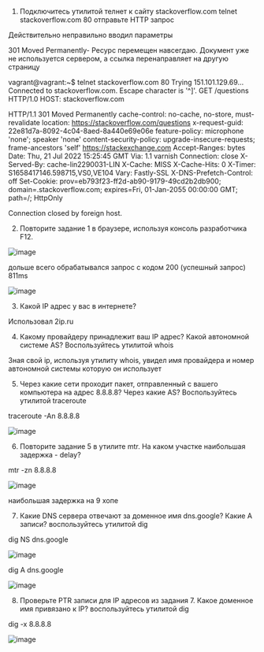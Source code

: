 1. Подключитесь утилитой телнет к сайту stackoverflow.com telnet stackoverflow.com 80 
отправьте HTTP запрос


Действительно неправильно вводил параметры

301 Moved Permanently- Ресурс перемещен навсегдаю. Документ уже не используется сервером, а ссылка перенаправляет на другую страницу

vagrant@vagrant:~$ telnet stackoverflow.com 80
Trying 151.101.129.69...
Connected to stackoverflow.com.
Escape character is '^]'.
GET /questions HTTP/1.0
HOST: stackoverflow.com

HTTP/1.1 301 Moved Permanently
cache-control: no-cache, no-store, must-revalidate
location: https://stackoverflow.com/questions
x-request-guid: 22e81d7a-8092-4c04-8aed-8a440e69e06e
feature-policy: microphone 'none'; speaker 'none'
content-security-policy: upgrade-insecure-requests; frame-ancestors 'self' https://stackexchange.com
Accept-Ranges: bytes
Date: Thu, 21 Jul 2022 15:25:45 GMT
Via: 1.1 varnish
Connection: close
X-Served-By: cache-lin2290031-LIN
X-Cache: MISS
X-Cache-Hits: 0
X-Timer: S1658417146.598715,VS0,VE104
Vary: Fastly-SSL
X-DNS-Prefetch-Control: off
Set-Cookie: prov=eb793f23-ff2d-ab90-9179-49cd2b2db900; domain=.stackoverflow.com; expires=Fri, 01-Jan-2055 00:00:00 GMT; path=/; HttpOnly

Connection closed by foreign host.

2. Повторите задание 1 в браузере, используя консоль разработчика F12.


![image](https://user-images.githubusercontent.com/106968319/179388147-9d52131a-f987-4cd6-9b60-5b7cccc61bc0.png)

дольше всего обрабатывался запрос с кодом 200 (успешный запрос) 811ms

![image](https://user-images.githubusercontent.com/106968319/179388223-df19741f-64c4-4747-8a26-69847208ee71.png)

3. Какой IP адрес у вас в интернете?

Использовал 2ip.ru

4. Какому провайдеру принадлежит ваш IP адрес? Какой автономной системе AS? Воспользуйтесь утилитой whois

Зная свой ip, используя утилиту whois, увидел имя провайдера и номер автономной системы которую он использует


5. Через какие сети проходит пакет, отправленный с вашего компьютера на адрес 8.8.8.8? Через какие AS? Воспользуйтесь утилитой traceroute

traceroute -An 8.8.8.8

![image](https://user-images.githubusercontent.com/106968319/179388693-3de5c8b8-b327-4c11-a948-a6a917b1f377.png)


6. Повторите задание 5 в утилите mtr. На каком участке наибольшая задержка - delay?

mtr -zn 8.8.8.8


![image](https://user-images.githubusercontent.com/106968319/179389009-82d3ab97-da9f-4afe-9e79-9550b5b8cd5e.png)

наибольшая задержка на 9 хопе


7. Какие DNS сервера отвечают за доменное имя dns.google? Какие A записи? воспользуйтесь утилитой dig

dig NS dns.google

![image](https://user-images.githubusercontent.com/106968319/179389426-9e808925-678d-4301-bae7-c1a2b887faec.png)


dig A dns.google

![image](https://user-images.githubusercontent.com/106968319/179389439-7fd4c7f3-3b26-4aad-bf44-df0f27e14c99.png)


8. Проверьте PTR записи для IP адресов из задания 7. Какое доменное имя привязано к IP? воспользуйтесь утилитой dig

dig -x 8.8.8.8

![image](https://user-images.githubusercontent.com/106968319/179389694-e8a3c001-0201-4a18-8fd8-2601c7c11324.png)


